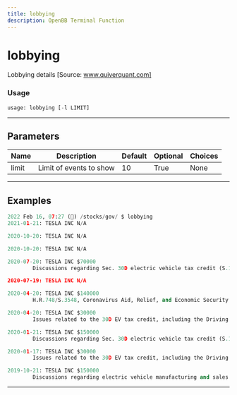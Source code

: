 ```yaml
---
title: lobbying
description: OpenBB Terminal Function
---
```


# lobbying

Lobbying details [Source: www.quiverquant.com]

### Usage

```python
usage: lobbying [-l LIMIT]
```

---

## Parameters

| Name | Description | Default | Optional | Choices |
| ---- | ----------- | ------- | -------- | ------- |
| limit | Limit of events to show | 10 | True | None |
---

## Examples

```python
2022 Feb 16, 07:27 (🦋) /stocks/gov/ $ lobbying
2021-01-21: TESLA INC N/A

2020-10-20: TESLA INC N/A

2020-10-20: TESLA INC N/A

2020-07-20: TESLA INC $70000
        Discussions regarding Sec. 30D electric vehicle tax credit (S.1094/H.R.2256, the Driving America Forward Act) Sec. 30C alternative fuel infrastructure tax credit(S.3735, Securing America's Clean Fuel Infrastructure Act) Sec. 48 and 25D solar investment tax credit Storage tax credit (S.1142/H.R.2096,Energy Storage Tax Incentive and Deployment Act)

2020-07-19: TESLA INC N/A

2020-04-20: TESLA INC $140000
        H.R.748/S.3548, Coronavirus Aid, Relief, and Economic Security Act

2020-04-20: TESLA INC $30000
        Issues related to the 30D EV tax credit, including the Driving America Forward Act, S. 1094 and H.R. 2256.

2020-01-21: TESLA INC $150000
        Discussions regarding Sec. 30D electric vehicle tax credit (S.1094/H.R.2256, the Driving America Forward Act) Sec. 30C alternative tax credit (H.R.3301, the Taxpayer Certainty and Disaster Tax Relief Act) Sec. 48 and 25D solar investment tax credits (H.R.3961/S.2289, Renewable Energy Extension Act) Storage tax credit (S.1142/H.R.2096,Energy Storage Tax Incentive and Deployment Act)  H.R.1865, Further Consolidated Appropriations Act, 2020

2020-01-17: TESLA INC $30000
        Issues related to the 30D EV tax credit, including the Driving America Forward Act, S. 1094 and H.R. 2256.

2019-10-21: TESLA INC $150000
        Discussions regarding electric vehicle manufacturing and sales policies,charging infrastructure and regulation (S.2302, America's Transportation and Infrastruction Act;H.R.2616/S.674, Clean Corridors Act) Issues impacting autonomous vehicles
```

---

